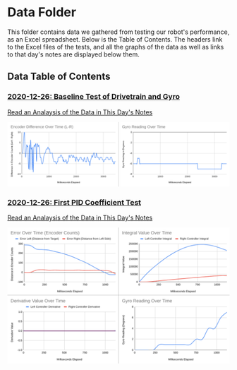 # Data Folder

This folder contains data we gathered from testing our robot's performance, as an Excel spreadsheet. Below is the Table of Contents. The headers link to the Excel files of the tests, and all the graphs of the data as well as links to that day's notes are displayed below them.

## Data Table of Contents

### [2020-12-26: Baseline Test of Drivetrain and Gyro](2020-12-26-datalogLeftRight.xlsx)
[Read an Analaysis of the Data in This Day's Notes](../notes/2020-12-26%20Meeting%20Notes.md#programming-notes---tavas)

![Graphs](2020-12-26-datalogLeftRight-graphs.png)

### [2020-12-26: First PID Coefficient Test](2020-12-26-firstPidTest.xlsx)
[Read an Analaysis of the Data in This Day's Notes](../notes/2020-12-26%20Meeting%20Notes.md)

![Graphs](2020-12-26-firstPid-graphs.png)
